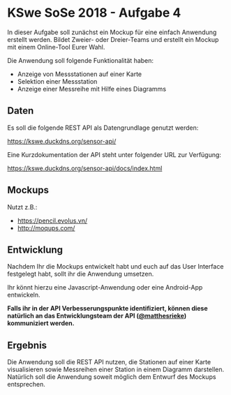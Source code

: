 # KSwe SoSe 2018 - Aufgabe 4

In dieser Aufgabe soll zunächst ein Mockup für eine einfach Anwendung erstellt
werden. Bildet Zweier- oder Dreier-Teams und erstellt ein Mockup mit einem
Online-Tool Eurer Wahl.

Die Anwendung soll folgende Funktionalität haben:

* Anzeige von Messstationen auf einer Karte
* Selektion einer Messstation
* Anzeige einer Messreihe mit Hilfe eines Diagramms

## Daten

Es soll die folgende REST API als Datengrundlage genutzt werden:

https://kswe.duckdns.org/sensor-api/

Eine Kurzdokumentation der API steht unter folgender URL zur Verfügung:

https://kswe.duckdns.org/sensor-api/docs/index.html

## Mockups

Nutzt z.B.:

* https://pencil.evolus.vn/
* http://moqups.com/


## Entwicklung

Nachdem Ihr die Mockups entwickelt habt und euch auf das User Interface festgelegt
habt, sollt ihr die Anwendung umsetzen.

Ihr könnt hierzu eine Javascript-Anwendung oder eine Android-App entwickeln.

**Falls ihr in der API Verbesserungspunkte identifiziert, können diese natürlich
an das Entwicklungsteam der API ([@matthesrieke](http://github.com/matthesrieke/)) kommuniziert werden.**

## Ergebnis

Die Anwendung soll die REST API nutzen, die Stationen auf einer Karte
visualisieren sowie Messreihen einer Station in einem Diagramm darstellen. Natürlich
soll die Anwendung soweit möglich dem Entwurf des Mockups entsprechen.
